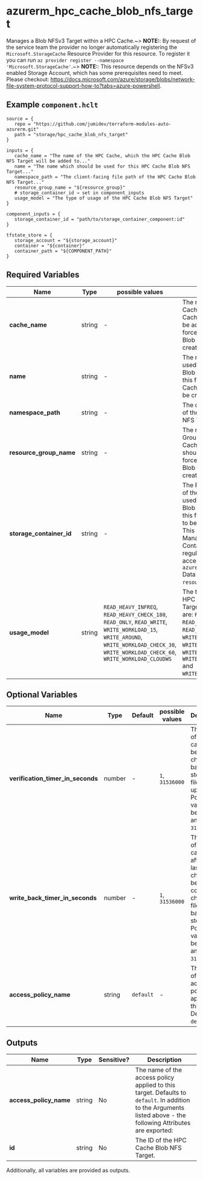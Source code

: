 # azurerm_hpc_cache_blob_nfs_target

Manages a Blob NFSv3 Target within a HPC Cache.~> **NOTE:**: By request of the service team the provider no longer automatically registering the `Microsoft.StorageCache` Resource Provider for this resource. To register it you can run `az provider register --namespace 'Microsoft.StorageCache'`.~> **NOTE:**: This resource depends on the NFSv3 enabled Storage Account, which has some prerequisites need to meet. Please checkout: <https://docs.microsoft.com/azure/storage/blobs/network-file-system-protocol-support-how-to?tabs=azure-powershell>.

## Example `component.hclt`

```hcl
source = {
   repo = "https://github.com/jumidev/terraform-modules-auto-azurerm.git"   
   path = "storage/hpc_cache_blob_nfs_target"   
}

inputs = {
   cache_name = "The name of the HPC Cache, which the HPC Cache Blob NFS Target will be added to..."   
   name = "The name which should be used for this HPC Cache Blob NFS Target..."   
   namespace_path = "The client-facing file path of the HPC Cache Blob NFS Target..."   
   resource_group_name = "${resource_group}"   
   # storage_container_id → set in component_inputs
   usage_model = "The type of usage of the HPC Cache Blob NFS Target"   
}

component_inputs = {
   storage_container_id = "path/to/storage_container_component:id"   
}

tfstate_store = {
   storage_account = "${storage_account}"   
   container = "${container}"   
   container_path = "${COMPONENT_PATH}"   
}

```

## Required Variables

| Name | Type |  possible values |  Description |
| ---- | --------- |  ----------- | ----------- |
| **cache_name** | string |  -  |  The name of the HPC Cache, which the HPC Cache Blob NFS Target will be added to. Changing this forces a new HPC Cache Blob NFS Target to be created. | 
| **name** | string |  -  |  The name which should be used for this HPC Cache Blob NFS Target. Changing this forces a new HPC Cache Blob NFS Target to be created. | 
| **namespace_path** | string |  -  |  The client-facing file path of the HPC Cache Blob NFS Target. | 
| **resource_group_name** | string |  -  |  The name of the Resource Group where the HPC Cache Blob NFS Target should exist. Changing this forces a new HPC Cache Blob NFS Target to be created. | 
| **storage_container_id** | string |  -  |  The Resource Manager ID of the Storage Container used as the HPC Cache Blob NFS Target. Changing this forces a new resource to be created. -> **Note:** This is the Resource Manager ID of the Storage Container, rather than the regular ID - and can be accessed on the `azurerm_storage_container` Data Source/Resource as `resource_manager_id`. | 
| **usage_model** | string |  `READ_HEAVY_INFREQ`, `READ_HEAVY_CHECK_180`, `READ_ONLY`, `READ_WRITE`, `WRITE_WORKLOAD_15`, `WRITE_AROUND`, `WRITE_WORKLOAD_CHECK_30`, `WRITE_WORKLOAD_CHECK_60`, `WRITE_WORKLOAD_CLOUDWS`  |  The type of usage of the HPC Cache Blob NFS Target. Possible values are: `READ_HEAVY_INFREQ`, `READ_HEAVY_CHECK_180`, `READ_ONLY`, `READ_WRITE`, `WRITE_WORKLOAD_15`, `WRITE_AROUND`, `WRITE_WORKLOAD_CHECK_30`, `WRITE_WORKLOAD_CHECK_60` and `WRITE_WORKLOAD_CLOUDWS`. | 

## Optional Variables

| Name | Type |  Default  |  possible values |  Description |
| ---- | --------- |  ----------- | ----------- | ----------- |
| **verification_timer_in_seconds** | number |  -  |  `1`, `31536000`  |  The amount of time the cache waits before it checks the back-end storage for file updates. Possible values are between `1` and `31536000`. | 
| **write_back_timer_in_seconds** | number |  -  |  `1`, `31536000`  |  The amount of time the cache waits after the last file change before it copies the changed file to back-end storage. Possible values are between `1` and `31536000`. | 
| **access_policy_name** | string |  `default`  |  -  |  The name of the access policy applied to this target. Defaults to `default`. | 



## Outputs

| Name | Type | Sensitive? | Description |
| ---- | ---- | --------- | --------- |
| **access_policy_name** | string | No  | The name of the access policy applied to this target. Defaults to `default`. In addition to the Arguments listed above - the following Attributes are exported: | 
| **id** | string | No  | The ID of the HPC Cache Blob NFS Target. | 

Additionally, all variables are provided as outputs.
